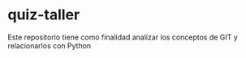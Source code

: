 # quiz-taller
Este repositorio tiene como finalidad analizar los conceptos de GIT y relacionarlos con Python
